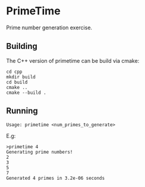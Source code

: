 # PrimeTime
Prime number generation exercise.

## Building
The C++ version of primetime can be build via cmake:

    cd cpp
    mkdir build
    cd build
    cmake ..
    cmake --build .
    
## Running
    Usage: primetime <num_primes_to_generate>
E.g:

    >primetime 4
    Generating prime numbers!
    2
    3
    5
    7
    Generated 4 primes in 3.2e-06 seconds